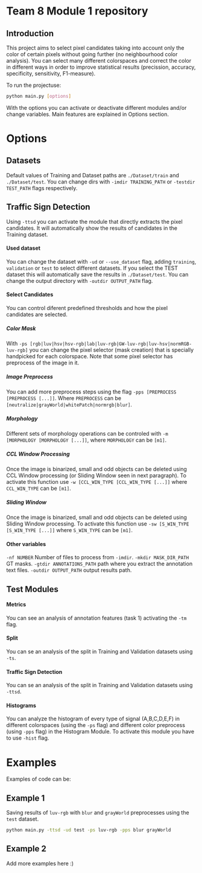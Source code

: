 # Team 8 Module 1 repository

## Introduction
This project aims to select pixel candidates taking into account only the color of certain pixels without going further (no neighbourhood color analysis). You can select many different colorspaces and correct the color in different ways in order to improve statistical results (precission, accuracy, specificity, sensitivity, F1-measure).

To run the projectuse:
```bash
python main.py [options]
```
With the options you can activate or deactivate different modules and/or change variables. Main features are explained in Options section.
# Options
## Datasets
Default values of Training and Dataset paths are `./Dataset/train` and `./Dataset/test`. You can change dirs with `-imdir TRAINING_PATH` or `-testdir TEST_PATH` flags respectively.

## Traffic Sign Detection
Using `-ttsd` you can activate the module that directly extracts the pixel candidates. It will automatically show the results of candidates in the Training dataset.

#### Used dataset
You can change the dataset with `-ud` or `--use_dataset` flag, adding `training`, `validation` or `test` to select different datasets. If you select the TEST dataset this will automatically save the results in `./Dataset/test`. You can change the output directory with `-outdir OUTPUT_PATH` flag.

#### Select Candidates ####
You can control diferent predefined thresholds and how the pixel candidates are selected.
##### Color Mask #####
With `-ps [rgb|luv|hsv|hsv-rgb|lab|luv-rgb|GW-luv-rgb|luv-hsv|normRGB-luv-rgb]` you can change the pixel selector (mask creation) that is specially handpicked for each colorspace. Note that some pixel selector has preprocess of the image in it. 

##### Image Preprocess #####
You can add more preprocess steps using the flag `-pps [PREPROCESS [PREPROCESS [...]]`. Where `PREPROCESS` can be `[neutralize|grayWorld|whitePatch|normrgb|blur]`. 

##### Morphology #####
Different sets of morphology operations can be controled with `-m [MORPHOLOGY [MORPHOLOGY [...]]`, where `MORPHOLOGY` can be `[m1]`.

##### CCL Window Processing #####
Once the image is binarized, small and odd objects can be deleted using CCL Window processing (or Sliding Window seen in next paragraph). To activate this function use `-w [CCL_WIN_TYPE [CCL_WIN_TYPE [...]]` where `CCL_WIN_TYPE` can be `[m1]`.

##### Sliding Window #####
Once the image is binarized, small and odd objects can be deleted using Sliding Window processing. To activate this function use `-sw [S_WIN_TYPE [S_WIN_TYPE [...]]` where `S_WIN_TYPE` can be `[m1]`.

#### Other variables
`-nf NUMBER` Number of files to process from `-imdir`.
`-mkdir MASK_DIR_PATH` GT masks.
`-gtdir ANNOTATIONS_PATH` path where you extract the annotation text files.
`-outdir OUTPUT_PATH` output results path.

## Test Modules 
#### Metrics
You can see an analysis of annotation features (task 1) activating the `-tm` flag.

#### Split
You can se an analysis of the split in Training and Validation datasets using `-ts`.

#### Traffic Sign Detection
You can se an analysis of the split in Training and Validation datasets using `-ttsd`.

#### Histograms
You can analyze the histogram of every type of signal (A,B,C,D,E,F) in different colorspaces (using the `-ps` flag) and different color preprocess (using `-pps` flag) in the Histogram Module. To activate this module you have to use `-hist` flag. 

# Examples
Examples of code can be:

## Example 1
Saving results of `luv-rgb` with `blur` and `grayWorld` preprocesses using the `test` dataset. 

```bash
python main.py -ttsd -ud test -ps luv-rgb -pps blur grayWorld
```

## Example 2
Add more examples here :)


